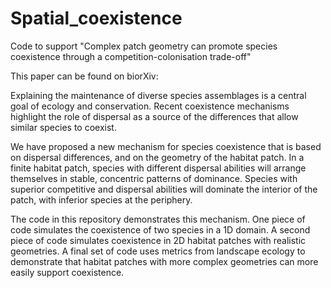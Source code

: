 # Spatial_coexistence
Code to support "Complex patch geometry can promote species coexistence through a competition-colonisation trade-off"

This paper can be found on biorXiv:

Explaining the maintenance of diverse species assemblages is a central goal of ecology and conservation. Recent coexistence mechanisms highlight the role of dispersal as a source of the differences that allow similar species to coexist. 

We have proposed a new mechanism for species coexistence that is based on dispersal differences, and on the geometry of the habitat patch. In a finite habitat patch, species with different dispersal abilities will arrange themselves in stable, concentric patterns of dominance. Species with superior competitive and dispersal abilities will dominate the interior of the patch, with inferior species at the periphery.

The code in this repository demonstrates this mechanism. One piece of code simulates the coexistence of two species in a 1D domain. A second piece of code simulates coexistence in 2D habitat patches with realistic geometries. A final set of code uses metrics from landscape ecology to demonstrate that habitat patches with more complex geometries can more easily support coexistence.
